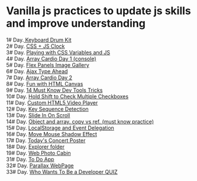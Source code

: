 # Vanilla js practices to update js skills and improve understanding

1# Day.<a href="https://keyboard-drum-kit-ex.netlify.app" target="_blank"> Keyboard Drum Kit</a>
<br>
2# Day. <a href="https://css-plus-js-clock.netlify.app" target="_blank">CSS + JS Clock</a>
<br>
3# Day. <a href="https://playing-with-css-vars.netlify.app" target="_blank">Playing with CSS Variables and JS</a>
<br>
4# Day. <a href="https://array-cardio-day-1.netlify.app/" target="_blank">Array Cardio Day 1 (console)</a>
<br>
5# Day. <a href="https://flex-panel-images.netlify.app/" target="_blank">Flex Panels Image Gallery</a>
<br>
6# Day. <a href="https://ajax-type-ahead-page.netlify.app/" target="_blank">Ajax Type Ahead</a>
<br>
7# Day. <a href="https://array-cardio-day-2.netlify.app/" target="_blank">Array Cardio Day 2</a>
<br>
8# Day. <a href="https://funny-canvas-drawing.netlify.app/" target="_blank">Fun with HTML Canvas</a>
<br>
9# Day. <a href="https://must-know-devtools.netlify.app/" target="_blank">14 Must Know Dev Tools Tricks</a>
<br>
10# Day. <a href="https://check-checkboxes-with-shift.netlify.app/" target="_blank">Hold Shift to Check Multiple Checkboxes</a>
<br>
11# Day. <a href="https://custom-video-player-html5.netlify.app/" target="_blank">Custom HTML5 Video Player</a>
<br>
12# Day. <a href="https://key-sequence-by-keyword.netlify.app/" target="_blank">Key Sequence Detection</a>
<br>
13# Day. <a href="https://slide-in-on-pagescroll.netlify.app/" target="_blank">Slide In On Scroll</a>
<br>
14# Day. <a href="https://must-know-copy-practice.netlify.app" target="_blank">Object and array. copy vs ref. (must know practice)</a>
<br>
15# Day. <a href="https://must-know-copy-practice.netlify.app" target="_blank">LocalStorage and Event Delegation</a>
<br>
16# Day. <a href="https://mouse-move-shadow-effect.netlify.app/" target="_blank">Move Mouse Shadow Effect</a>
<br>
17# Day. <a href="https://todays-concert-poster.netlify.app/" target="_blank">Today's Concert Poster</a>
<br>
18# Day. <a href="https://explorer-folder.netlify.app/" target="_blank">Explorer folder</a>
<br>
19# Day. <a href="https://web-photo-cabin.netlify.app/" target="_blank">Web Photo Cabin</a>
<br>
31# Day. <a href="https://todo-simplest.netlify.app" target="_blank">To Do App</a>
<br>
32# Day. <a href="https://parallax-page-proj.netlify.app" target="_blank">Parallax WebPage</a>
<br>
33# Day. <a href="https://wwtba-dev.netlify.app/" target="_blank">Who Wants To Be a Developer QUIZ</a>
<br>
